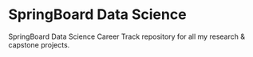 # SpringBoard Data Science
SpringBoard Data Science Career Track repository for all my research &amp; capstone projects.
